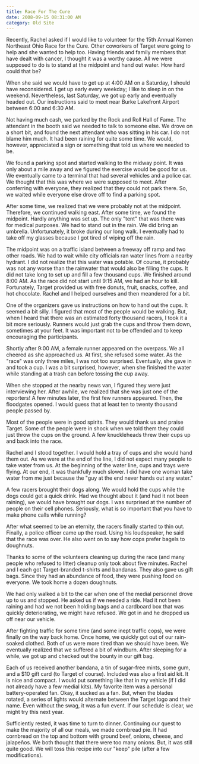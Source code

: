 ```yaml
---
title: Race For The Cure
date: 2008-09-15 08:31:00 AM
category: Old Site
---
```


Recently, Rachel asked if I would like to volunteer for the 15th Annual Komen Northeast Ohio Race for the Cure. Other coworkers of Target were going to help and she wanted to help too. Having friends and family members that have dealt with cancer, I thought it was a worthy cause. All we were supposed to do is to stand at the midpoint and hand out water. How hard could that be?

When she said we would have to get up at 4:00 AM on a Saturday, I should have reconsidered. I get up early every weekday; I like to sleep in on the weekend. Nevertheless, last Saturday, we got up early and eventually headed out. Our instructions said to meet near Burke Lakefront Airport between 6:00 and 6:30 AM.

Not having much cash, we parked by the Rock and Roll Hall of Fame. The attendant in the booth said we needed to talk to someone else. We drove on a short bit, and found the next attendant who was sitting in his car. I do not blame him much. It had been raining for quite some time. We would, however, appreciated a sign or something that told us where we needed to be.

We found a parking spot and started walking to the midway point. It was only about a mile away and we figured the exercise would be good for us. We eventually came to a terminal that had several vehicles and a police car. We thought that this was where we were supposed to meet. After conferring with everyone, they realized that they could not park there. So, we waited while everyone else drove off to find a parking spot.

After some time, we realized that we were probably not at the midpoint. Therefore, we continued walking east. After some time, we found the midpoint. Hardly anything was set up. The only "tent" that was there was for medical purposes. We had to stand out in the rain. We did bring an umbrella. Unfortunately, it broke during our long walk. I eventually had to take off my glasses because I got tired of wiping off the rain.

The midpoint was on a traffic island between a freeway off ramp and two other roads. We had to wait while city officials ran water lines from a nearby hydrant. I did not realize that this water was potable. Of course, it probably was not any worse than the rainwater that would also be filling the cups. It did not take long to set up and fill a few thousand cups. We finished around 8:00 AM. As the race did not start until 9:15 AM, we had an hour to kill. Fortunately, Target provided us with free donuts, fruit, snacks, coffee, and hot chocolate. Rachel and I helped ourselves and then meandered for a bit.

One of the organizers gave us instructions on how to hand out the cups. It seemed a bit silly. I figured that most of the people would be walking. But, when I heard that there was an estimated forty thousand racers, I took it a bit more seriously. Runners would just grab the cups and throw them down, sometimes at your feet. It was important not to be offended and to keep encouraging the participants.

Shortly after 9:00 AM, a female runner appeared on the overpass. We all cheered as she approached us. At first, she refused some water. As the "race" was only three miles, I was not too surprised. Eventually, she gave in and took a cup. I was a bit surprised, however, when she finished the water while standing at a trash can before tossing the cup away.

When she stopped at the nearby news van, I figured they were just interviewing her. After awhile, we realized that she was just one of the reporters! A few minutes later, the first few runners appeared. Then, the floodgates opened. I would guess that at least ten to twenty thousand people passed by.

Most of the people were in good spirits. They would thank us and praise Target. Some of the people were in shock when we told them they could just throw the cups on the ground. A few knuckleheads threw their cups up and back into the race.

Rachel and I stood together. I would hold a tray of cups and she would hand them out. As we were at the end of the line, I did not expect many people to take water from us. At the beginning of the water line, cups and trays were flying. At our end, it was thankfully much slower. I did have one woman take water from me just because the "guy at the end never hands out any water."

A few racers brought their dogs along. We would hold the cups while the dogs could get a quick drink. Had we thought about it (and had it not been raining), we would have brought our dogs. I was surprised at the number of people on their cell phones. Seriously, what is so important that you have to make phone calls while running?

After what seemed to be an eternity, the racers finally started to thin out. Finally, a police officer came up the road. Using his loudspeaker, he said that the race was over. He also went on to say how cops prefer bagels to doughnuts.

Thanks to some of the volunteers cleaning up during the race (and many people who refused to litter) cleanup only took about five minutes. Rachel and I each got Target-branded t-shirts and bandanas. They also gave us gift bags. Since they had an abundance of food, they were pushing food on everyone. We took home a dozen doughnuts.

We had only walked a bit to the car when one of the medial personnel drove up to us and stopped. He asked us if we needed a ride. Had it not been raining and had we not been holding bags and a cardboard box that was quickly deteriorating, we might have refused. We got in and he dropped us off near our vehicle.

After fighting traffic for some time (and some inept traffic cops), we were finally on the way back home. Once home, we quickly got out of our rain-soaked clothed. Both of us were more tired than we should have been. We eventually realized that we suffered a bit of windburn. After sleeping for a while, we got up and checked out the bounty in our gift bag.

Each of us received another bandana, a tin of sugar-free mints, some gum, and a $10 gift card (to Target of course). Included was also a first aid kit. It is nice and compact. I would put something like that in my vehicle (if I did not already have a few medial kits). My favorite item was a personal battery-operated fan. Okay, it sucked as a fan. But, when the blades rotated, a series of lights would alternate between the Target logo and their name. Even without the swag, it was a fun event. If our schedule is clear, we might try this next year.

Sufficiently rested, it was time to turn to dinner. Continuing our quest to make the majority of all our meals, we made cornbread pie. It had cornbread on the top and bottom with ground beef, onions, cheese, and jalapeños. We both thought that there were too many onions. But, it was still quite good. We will toss this recipe into our "keep" pile (after a few modifications).
